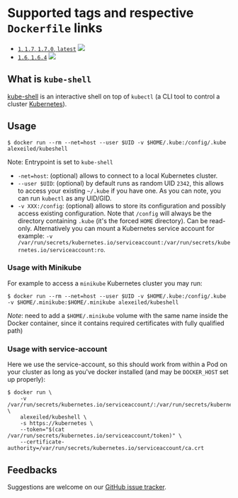 # Supported tags and respective `Dockerfile` links

  * [`1`, `1.7`, `1.7.0`, `latest`](https://github.com/alexei-led/docker-kube-shell/blob/master/Dockerfile) [![](https://images.microbadger.com/badges/image/alexeiled/kubeshell.svg)](https://microbadger.com/images/alexeiled/kubeshell "Get your own image badge on microbadger.com")
  * [`1.6`, `1.6.4`](https://github.com/alexei-led/docker-kube-shell/blob/master/Dockerfile) [![](https://images.microbadger.com/badges/image/alexeiled/kubeshell.svg)](https://microbadger.com/images/alexeiled/kubeshell "Get your own image badge on microbadger.com")
  
## What is `kube-shell`

[kube-shell](https://github.com/cloudnativelabs/kube-shell) is an interactive shell on top of `kubectl` (a CLI tool to control a cluster [Kubernetes](http://kubernetes.io/)).

## Usage

    $ docker run --rm --net=host --user $UID -v $HOME/.kube:/config/.kube alexeiled/kubeshell

Note: Entrypoint is set to `kube-shell`

* `-net=host`: (optional) allows to connect to a local Kubernetes cluster.
* `--user $UID`: (optional) by default runs as random UID `2342`, this allows to access your existing `~/.kube` if you have one. As you can note, you can run `kubectl` as any UID/GID.
 * `-v XXX:/config`: (optional) allows to store its configuration and possibly access existing configuration. Note that `/config` will always be the directory containing `.kube` (it's the forced `HOME` directory). Can be read-only. Alternatively you can mount a Kubernetes service account for example: `-v /var/run/secrets/kubernetes.io/serviceaccount:/var/run/secrets/kubernetes.io/serviceaccount:ro`.

### Usage with Minikube

For example to access a `minikube` Kubernetes cluster you may run:

    $ docker run --rm --net=host --user $UID -v $HOME/.kube:/config/.kube -v $HOME/.minikube:$HOME/.minikube alexeiled/kubeshell

*Note*: need to add a `$HOME/.minikube` volume with the same name inside the Docker container, since it contains required certificates with fully qualified path)

### Usage with service-account

Here we use the service-account, so this should work from within a Pod on your cluster as long as you've docker installed (and may be `DOCKER_HOST` set up properly):

    $ docker run \
        -v /var/run/secrets/kubernetes.io/serviceaccount/:/var/run/secrets/kubernetes.io/serviceaccount/:ro \
        alexeiled/kubeshell \
        -s https://kubernetes \
        --token="$(cat /var/run/secrets/kubernetes.io/serviceaccount/token)" \
        --certificate-authority=/var/run/secrets/kubernetes.io/serviceaccount/ca.crt

## Feedbacks

Suggestions are welcome on our [GitHub issue tracker](https://github.com/alexei-led/docker-kube-shell/issues).